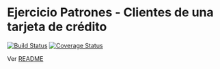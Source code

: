 # Ejercicio Patrones - Clientes de una tarjeta de crédito

[![Build Status](https://travis-ci.org/uqbar-project/eg-tarjeta-credito-xtend.svg?branch=decorator)](https://travis-ci.org/uqbar-project/eg-tarjeta-credito-xtend) [![Coverage Status](https://coveralls.io/repos/github/uqbar-project/eg-tarjeta-credito-xtend/badge.svg?branch=decorator&service=github)](https://coveralls.io/github/uqbar-project/eg-tarjeta-credito-xtend?branch=decorator&service=github)


Ver [README](https://github.com/uqbar-project/eg-tarjeta-credito-xtend/blob/master/README.md)
